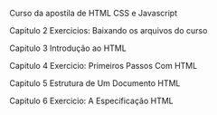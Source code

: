  Curso da apostila de HTML CSS e Javascript 

 Capitulo 2 Exercicios: Baixando os arquivos do curso

 Capitulo 3 Introdução ao HTML 

 Capitulo 4 Exercicio: Primeiros Passos Com HTML

 Capitulo 5 Estrutura de Um Documento HTML

 Capitulo 6 Exercicio: A Especificação HTML
 